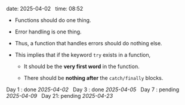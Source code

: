 date: 2025-04-02  
time: 08:52  

- Functions should do one thing.
    
- Error handling is one thing.
    
- Thus, a function that handles errors should do nothing else.
    
- This implies that if the keyword `try` exists in a function,
    
    - It should be the **very first word** in the function.
        
    - There should be **nothing after** the `catch/finally` blocks.

Day 1 : done *2025-04-02*  
Day 3 : done *2025-04-05*  
Day 7 : pending *2025-04-09*  
Day 21: pending *2025-04-23*